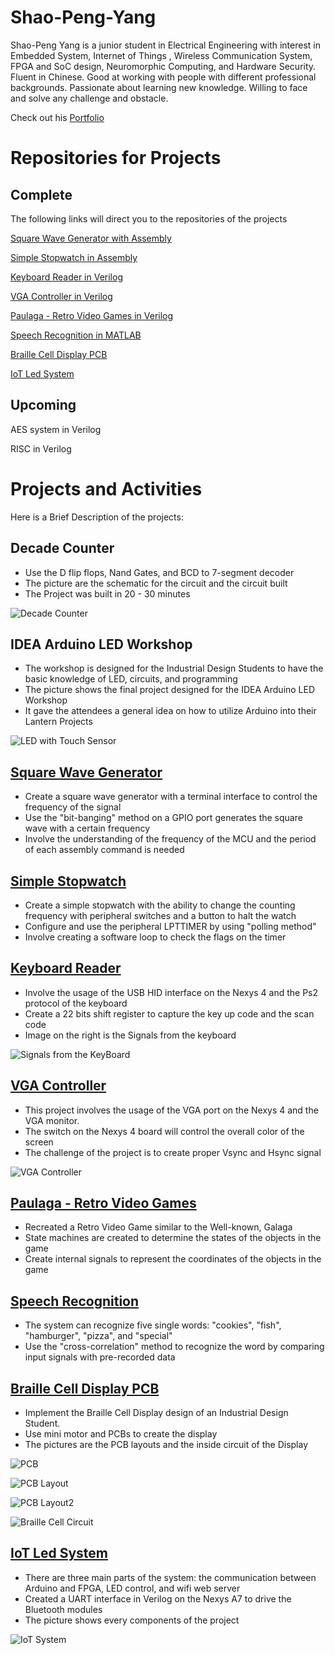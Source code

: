 # Shao-Peng-Yang

Shao-Peng Yang is a junior student in Electrical Engineering with interest in Embedded System, Internet of Things , Wireless Communication System, FPGA and SoC design, Neuromorphic Computing, and Hardware Security. Fluent in Chinese. Good at working with people with different professional backgrounds. Passionate about learning new knowledge. Willing to face and solve any challenge and obstacle.

Check out his [Portfolio](https://github.com/spypaul/Shao-Peng-Yang-s-Projects-/blob/master/Shao-Peng%20Yang's%20Portfolio.pdf)
# Repositories for Projects
## Complete

The following links will direct you to the repositories of the projects

[Square Wave Generator with Assembly](https://github.com/spypaul/Square-Wave-Generator.git) 

[Simple Stopwatch in Assembly](https://github.com/spypaul/Simple-Stopwatch.git) 

[Keyboard Reader in Verilog](https://github.com/spypaul/Keyboard-Reader.git)

[VGA Controller in Verilog](https://github.com/spypaul/VGA-Controller.git)

[Paulaga - Retro Video Games in Verilog](https://github.com/spypaul/Paulaga-Retro-Video-Game.git) 

[Speech Recognition in MATLAB](https://github.com/spypaul/Speech-Recognition.git)

[Braille Cell Display PCB](https://github.com/spypaul/Braille-Cell-Display-PCB.git) 

[IoT Led System](https://github.com/spypaul/IoT-Led-System.git) 

## Upcoming

AES system in Verilog 

RISC in Verilog 

# Projects and Activities

Here is a Brief Description of the projects:

## Decade Counter
* Use the D flip flops, Nand Gates, and BCD to 7-segment decoder
* The picture are the schematic for the circuit and the circuit built
* The Project was built in 20 - 30 minutes 

![Decade Counter](https://github.com/spypaul/Shao-Peng-Yang/blob/master/Picture1.png?raw=true)

## IDEA Arduino LED Workshop
* The workshop is designed for the Industrial Design Students to have the basic knowledge of LED, circuits, and programming 
* The picture shows the final project designed for the IDEA Arduino LED Workshop
* It gave the attendees a general idea on how to utilize  Arduino into their Lantern Projects

![LED with Touch Sensor](https://github.com/spypaul/Shao-Peng-Yang/blob/master/Picture2.png?raw=true)

## [Square Wave Generator](https://github.com/spypaul/Square-Wave-Generator.git) 
* Create a square wave generator with a terminal interface to control the frequency of the signal
* Use the "bit-banging" method on a GPIO port generates the square wave with a certain frequency
* Involve the understanding of the frequency of the MCU and the period of each assembly command is needed

## [Simple Stopwatch](https://github.com/spypaul/Simple-Stopwatch.git) 
* Create a simple stopwatch with the ability to change the counting frequency with peripheral switches and a button to halt the watch
* Configure and use the peripheral LPTTIMER by using "polling method"
* Involve creating a software loop to check the flags on the timer

## [Keyboard Reader](https://github.com/spypaul/Keyboard-Reader.git)
* Involve the usage of the USB HID interface on the Nexys 4 and the Ps2 protocol of the keyboard
* Create a 22 bits shift register to capture the key up code and the scan code
* Image on the right is the Signals from the keyboard

![Signals from the KeyBoard](https://github.com/spypaul/Shao-Peng-Yang/blob/master/Picture3.png?raw=true)

## [VGA Controller](https://github.com/spypaul/VGA-Controller.git)
* This project involves the usage of the VGA port on the Nexys 4 and the VGA monitor.
* The switch on the Nexys 4 board will control the overall color of the screen
* The challenge of the project is to create proper Vsync and Hsync signal

![VGA Controller](https://github.com/spypaul/Shao-Peng-Yang/blob/master/Picture4.png?raw=true)

## [Paulaga - Retro Video Games](https://github.com/spypaul/Paulaga-Retro-Video-Game.git) 
* Recreated a Retro Video Game similar to the Well-known, Galaga
* State machines are created to determine the states of the objects in the game
* Create internal signals to represent the coordinates of the objects in the game

## [Speech Recognition](https://github.com/spypaul/Speech-Recognition.git)
* The system can recognize five single words: "cookies", "fish", "hamburger", "pizza", and "special"
* Use the "cross-correlation" method to recognize the word by comparing input signals with pre-recorded data

## [Braille Cell Display PCB](https://github.com/spypaul/Braille-Cell-Display-PCB.git) 
* Implement the Braille Cell Display design of an Industrial Design Student.
* Use mini motor and PCBs to create the display
* The pictures are the PCB layouts and the inside circuit of the Display

![PCB](https://github.com/spypaul/Shao-Peng-Yang/blob/master/Picture5.jpg?raw=true)

![PCB Layout](https://github.com/spypaul/Shao-Peng-Yang/blob/master/Picture8.png?raw=true)

![PCB Layout2](https://github.com/spypaul/Shao-Peng-Yang/blob/master/Picture6.png?raw=true)

![Braille Cell Circuit](https://github.com/spypaul/Shao-Peng-Yang/blob/master/Picture7.jpg?raw=true)

## [IoT Led System](https://github.com/spypaul/IoT-Led-System.git) 
* There are three main parts of the system: the communication between Arduino and FPGA, LED control, and wifi web server
* Created a UART interface in Verilog on the Nexys A7 to drive the Bluetooth modules
* The picture shows every components of the project

![IoT System](https://github.com/spypaul/Shao-Peng-Yang/blob/master/Picture9.jpg?raw=true)
